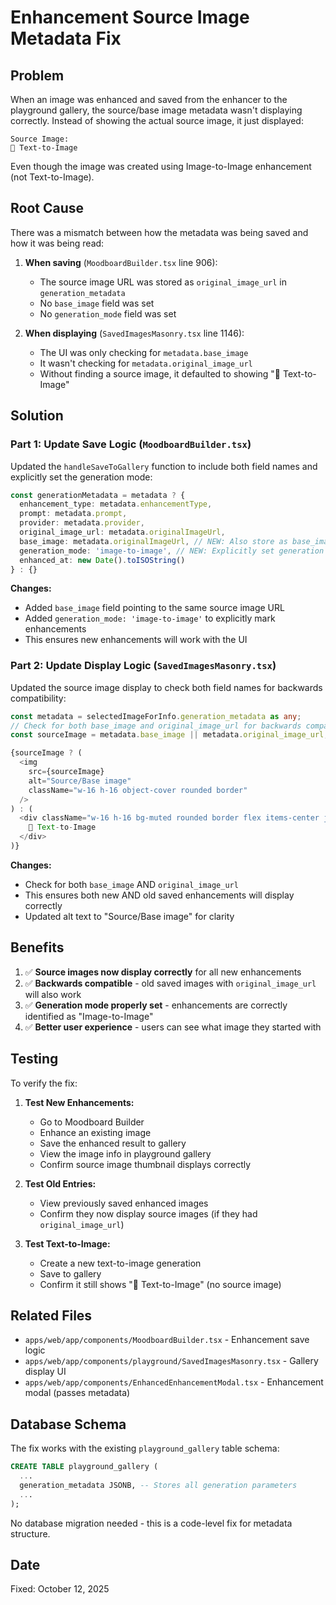 # Enhancement Source Image Metadata Fix

## Problem

When an image was enhanced and saved from the enhancer to the playground gallery, the source/base image metadata wasn't displaying correctly. Instead of showing the actual source image, it just displayed:

```
Source Image:
📝 Text-to-Image
```

Even though the image was created using Image-to-Image enhancement (not Text-to-Image).

## Root Cause

There was a mismatch between how the metadata was being saved and how it was being read:

1. **When saving** (`MoodboardBuilder.tsx` line 906):
   - The source image URL was stored as `original_image_url` in `generation_metadata`
   - No `base_image` field was set
   - No `generation_mode` field was set

2. **When displaying** (`SavedImagesMasonry.tsx` line 1146):
   - The UI was only checking for `metadata.base_image`
   - It wasn't checking for `metadata.original_image_url`
   - Without finding a source image, it defaulted to showing "📝 Text-to-Image"

## Solution

### Part 1: Update Save Logic (`MoodboardBuilder.tsx`)

Updated the `handleSaveToGallery` function to include both field names and explicitly set the generation mode:

```typescript
const generationMetadata = metadata ? {
  enhancement_type: metadata.enhancementType,
  prompt: metadata.prompt,
  provider: metadata.provider,
  original_image_url: metadata.originalImageUrl,
  base_image: metadata.originalImageUrl, // NEW: Also store as base_image for UI compatibility
  generation_mode: 'image-to-image', // NEW: Explicitly set generation mode
  enhanced_at: new Date().toISOString()
} : {}
```

**Changes:**
- Added `base_image` field pointing to the same source image URL
- Added `generation_mode: 'image-to-image'` to explicitly mark enhancements
- This ensures new enhancements will work with the UI

### Part 2: Update Display Logic (`SavedImagesMasonry.tsx`)

Updated the source image display to check both field names for backwards compatibility:

```typescript
const metadata = selectedImageForInfo.generation_metadata as any;
// Check for both base_image and original_image_url for backwards compatibility
const sourceImage = metadata.base_image || metadata.original_image_url;

{sourceImage ? (
  <img 
    src={sourceImage} 
    alt="Source/Base image" 
    className="w-16 h-16 object-cover rounded border"
  />
) : (
  <div className="w-16 h-16 bg-muted rounded border flex items-center justify-center text-xs text-muted-foreground">
    📝 Text-to-Image
  </div>
)}
```

**Changes:**
- Check for both `base_image` AND `original_image_url`
- This ensures both new AND old saved enhancements will display correctly
- Updated alt text to "Source/Base image" for clarity

## Benefits

1. ✅ **Source images now display correctly** for all new enhancements
2. ✅ **Backwards compatible** - old saved images with `original_image_url` will also work
3. ✅ **Generation mode properly set** - enhancements are correctly identified as "Image-to-Image"
4. ✅ **Better user experience** - users can see what image they started with

## Testing

To verify the fix:

1. **Test New Enhancements:**
   - Go to Moodboard Builder
   - Enhance an existing image
   - Save the enhanced result to gallery
   - View the image info in playground gallery
   - Confirm source image thumbnail displays correctly

2. **Test Old Entries:**
   - View previously saved enhanced images
   - Confirm they now display source images (if they had `original_image_url`)

3. **Test Text-to-Image:**
   - Create a new text-to-image generation
   - Save to gallery
   - Confirm it still shows "📝 Text-to-Image" (no source image)

## Related Files

- `apps/web/app/components/MoodboardBuilder.tsx` - Enhancement save logic
- `apps/web/app/components/playground/SavedImagesMasonry.tsx` - Gallery display UI
- `apps/web/app/components/EnhancedEnhancementModal.tsx` - Enhancement modal (passes metadata)

## Database Schema

The fix works with the existing `playground_gallery` table schema:

```sql
CREATE TABLE playground_gallery (
  ...
  generation_metadata JSONB, -- Stores all generation parameters
  ...
);
```

No database migration needed - this is a code-level fix for metadata structure.

## Date

Fixed: October 12, 2025

